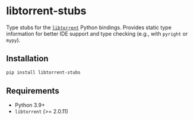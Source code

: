 # libtorrent-stubs

Type stubs for the [`libtorrent`](https://github.com/arvidn/libtorrent) Python bindings.
Provides static type information for better IDE support and type checking (e.g., with `pyright` or `mypy`).

## Installation

```bash
pip install libtorrent-stubs
```

## Requirements

- Python 3.9+
- `libtorrent` (>= 2.0.11)
